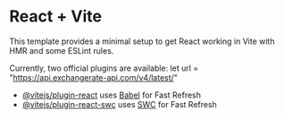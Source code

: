 # React + Vite

This template provides a minimal setup to get React working in Vite with HMR and some ESLint rules.

Currently, two official plugins are available:
let url = "https://api.exchangerate-api.com/v4/latest/"
- [@vitejs/plugin-react](https://github.com/vitejs/vite-plugin-react/blob/main/packages/plugin-react/README.md) uses [Babel](https://babeljs.io/) for Fast Refresh
- [@vitejs/plugin-react-swc](https://github.com/vitejs/vite-plugin-react-swc) uses [SWC](https://swc.rs/) for Fast Refresh

